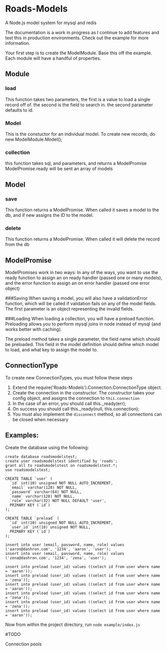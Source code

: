 Roads-Models
============

A Node.js model system for mysql and redis

The documentation is a work in progress as I continue to add features and test this in production environments. Check out the example for more information.

Your first step is to create the ModelModule. Base this off the example. Each module will have a handful of properties.

## Module

### load 
This function takes two parameters, the first is a value to load a single record off of. the second is the field to search in. the second parameter defaults to id.

### Model
This is the constuctor for an individual model. To create new records, do new ModelModule.Model();

### collection
this function takes sql, and parameters, and returns a ModelPromise
ModelPromise.ready will be sent an array of models


## Model

### save
This function returns a ModelPromise. When called it saves a model to the db, and if new assigns the ID to the model.

### delete
This function returns a ModelPromise. When called it will delete the record from the db


## ModelPromise
ModelPromises work in two ways:
In any of the ways, you want to use the ready function to assign an on ready handler (passed one or many models), and the error function to assign an on error handler (passed one error object)

###Saving
When saving a model, you will also have a validationError function, which will be called if validation fails on any of the model fields. The first parameter is an object representing the invalid fields.

###Loading
When loading a collection, you will have a preload function. Preloading allows you to perform mysql joins in node instead of mysql (and works better with caching).

The preload method takes a single parameter, the field name which should be preloaded. This field in the model definition should define which model to load, and what key to assign the model to.



## ConnectionType

To create new ConnectionTypes, you must follow these steps

1. Extend the require('Roads-Models').Connection.ConnectionType object.
2. Create the connection in the constructor. The constructor takes your config object, and assigns the connection to `this.connection`
3. In the case of an error, you should call this._ready(err);
4. On success you should call this._ready(null, this.connection);
5. You must also implement the `disconnect` method, so all connections can be closed when necessary

## Examples:

Create the database using the following:

	create database roadsmodelstest;
	create user roadsmodelstest identified by 'roads';
	grant all to roadsmodelstest on roadsmodelstest.*;
	use roadsmodelstest;

	CREATE TABLE `user` (
	  `id` int(10) unsigned NOT NULL AUTO_INCREMENT,
	  `email` varchar(128) NOT NULL,
	  `password` varchar(64) NOT NULL,
	  `name` varchar(128) NOT NULL,
	  `role` varchar(32) NOT NULL DEFAULT 'user',
	  PRIMARY KEY (`id`)
	);

	CREATE TABLE `preload` (
	  `id` int(10) unsigned NOT NULL AUTO_INCREMENT,
	  `user_id` int(10) unsigned NOT NULL,
	  PRIMARY KEY (`id`)
	);

	insert into user (email, password, name, role) values ('aaron@dashron.com', '1234', 'aaron', 'user');
	insert into user (email, password, name, role) values ('zena@dashron.com', '1234', 'zena', 'user');

	insert into preload (user_id) values ((select id from user where name = 'aaron'));
	insert into preload (user_id) values ((select id from user where name = 'zena'));
	insert into preload (user_id) values ((select id from user where name = 'aaron'));
	insert into preload (user_id) values ((select id from user where name = 'zena'));
	insert into preload (user_id) values ((select id from user where name = 'zena'));
	insert into preload (user_id) values ((select id from user where name = 'aaron'));

Now from within the project directory, run ```node example/index.js```


#TODO

Connection pools